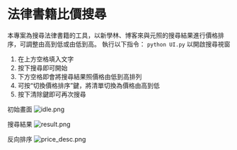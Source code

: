 # 法律書籍比價搜尋

本專案為搜尋法律書籍的工具，以新學林、博客來與元照的搜尋結果進行價格排序，可調整由高到低或由低到高。
執行以下指令：
```python UI.py```
以開啟搜尋視窗

1. 在上方空格填入文字
2. 按下搜尋即可開始
3. 下方空格即會將搜尋結果照價格由低到高排列
4. 可按“切換價格排序”鍵，將清單切換為價格由高到低
5. 按下清除鍵即可再次搜尋

初始畫面
![idle.png](https://github.com/sexypatrick/book-price/blob/main/idle.png)

搜尋結果
![result.png](https://github.com/sexypatrick/book-price/blob/main/result.png)

反向排序
![price_desc.png](https://github.com/sexypatrick/book-price/blob/main/price_desc.png)
